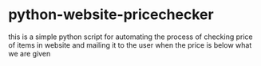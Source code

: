 # python-website-pricechecker
this is a simple python script for automating the process of checking price of items in website and mailing it to the user when the price is below what we are given
